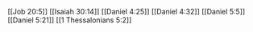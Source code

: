 [[Job 20:5]]
[[Isaiah 30:14]]
[[Daniel 4:25]]
[[Daniel 4:32]]
[[Daniel 5:5]]
[[Daniel 5:21]]
[[1 Thessalonians 5:2]]
